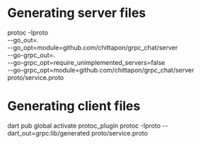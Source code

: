 # Generating server files
protoc -Iproto \
--go_out=. \
--go_opt=module=github.com/chittapon/grpc_chat/server \
--go-grpc_out=. \
--go-grpc_opt=require_unimplemented_servers=false \
--go-grpc_opt=module=github.com/chittapon/grpc_chat/server proto/service.proto

# Generating client files
dart pub global activate protoc_plugin
protoc -Iproto --dart_out=grpc:lib/generated proto/service.proto